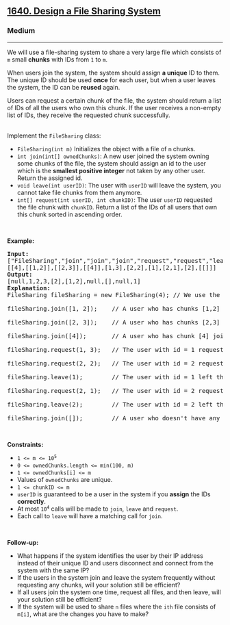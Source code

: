 <h2><a href="https://leetcode.com/problems/design-a-file-sharing-system">1640. Design a File Sharing System</a></h2><h3>Medium</h3><hr><p>We will use a file-sharing system to share a very large file which consists of <code>m</code> small <b>chunks</b> with IDs from <code>1</code> to <code>m</code>.</p>

<p>When users join the system, the system should assign <b>a unique</b> ID to them. The unique ID should be used <b>once</b> for each user, but when a user leaves the system, the ID can be <b>reused</b> again.</p>

<p>Users can request a certain chunk of the file, the system should return a list of IDs of all the users who own this chunk. If the user receives a non-empty list of IDs, they receive the requested chunk successfully.</p>

<p><br />
Implement the <code>FileSharing</code> class:</p>

<ul>
	<li><code>FileSharing(int m)</code> Initializes the object with a file of <code>m</code> chunks.</li>
	<li><code>int join(int[] ownedChunks)</code>: A new user joined the system owning some chunks of the file, the system should assign an id to the user which is the <b>smallest positive integer</b> not taken by any other user. Return the assigned id.</li>
	<li><code>void leave(int userID)</code>: The user with <code>userID</code> will leave the system, you cannot take file chunks from them anymore.</li>
	<li><code>int[] request(int userID, int chunkID)</code>: The user <code>userID</code> requested the file chunk with <code>chunkID</code>. Return a list of the IDs of all users that own this chunk sorted in ascending order.</li>
</ul>

<p>&nbsp;</p>
<p><strong class="example">Example:</strong></p>

<pre>
<b>Input:</b>
[&quot;FileSharing&quot;,&quot;join&quot;,&quot;join&quot;,&quot;join&quot;,&quot;request&quot;,&quot;request&quot;,&quot;leave&quot;,&quot;request&quot;,&quot;leave&quot;,&quot;join&quot;]
[[4],[[1,2]],[[2,3]],[[4]],[1,3],[2,2],[1],[2,1],[2],[[]]]
<b>Output:</b>
[null,1,2,3,[2],[1,2],null,[],null,1]
<b>Explanation:</b>
FileSharing fileSharing = new FileSharing(4); // We use the system to share a file of 4 chunks.

fileSharing.join([1, 2]);    // A user who has chunks [1,2] joined the system, assign id = 1 to them and return 1.

fileSharing.join([2, 3]);    // A user who has chunks [2,3] joined the system, assign id = 2 to them and return 2.

fileSharing.join([4]);       // A user who has chunk [4] joined the system, assign id = 3 to them and return 3.

fileSharing.request(1, 3);   // The user with id = 1 requested the third file chunk, as only the user with id = 2 has the file, return [2] . Notice that user 1 now has chunks [1,2,3].

fileSharing.request(2, 2);   // The user with id = 2 requested the second file chunk, users with ids [1,2] have this chunk, thus we return [1,2].

fileSharing.leave(1);        // The user with id = 1 left the system, all the file chunks with them are no longer available for other users.

fileSharing.request(2, 1);   // The user with id = 2 requested the first file chunk, no one in the system has this chunk, we return empty list [].

fileSharing.leave(2);        // The user with id = 2 left the system.

fileSharing.join([]);        // A user who doesn&#39;t have any chunks joined the system, assign id = 1 to them and return 1. Notice that ids 1 and 2 are free and we can reuse them.
</pre>

<p>&nbsp;</p>
<p><strong>Constraints:</strong></p>

<ul>
	<li><code>1 &lt;= m &lt;= 10<sup>5</sup></code></li>
	<li><code>0 &lt;= ownedChunks.length &lt;= min(100, m)</code></li>
	<li><code>1 &lt;= ownedChunks[i] &lt;= m</code></li>
	<li>Values of <code>ownedChunks</code> are unique.</li>
	<li><code>1 &lt;= chunkID &lt;= m</code></li>
	<li><code>userID</code> is guaranteed to be a user in the system if you <strong>assign</strong> the IDs <strong>correctly</strong>.</li>
	<li>At most <code>10<sup>4</sup></code> calls will be made to <code>join</code>, <code>leave</code> and <code>request</code>.</li>
	<li>Each call to <code>leave</code> will have a matching call for <code>join</code>.</li>
</ul>

<p>&nbsp;</p>
<p><strong>Follow-up:</strong></p>

<ul>
	<li>What happens if the system identifies the user by their IP address instead of their unique ID and users disconnect and connect from the system with the same IP?</li>
	<li>If the users in the system join and leave the system frequently without requesting any chunks, will your solution still be efficient?</li>
	<li>If all users join the system one time, request all files, and then leave, will your solution still be efficient?</li>
	<li>If the system will be used to share <code>n</code> files where the <code>ith</code> file consists of <code>m[i]</code>, what are the changes you have to make?</li>
</ul>
